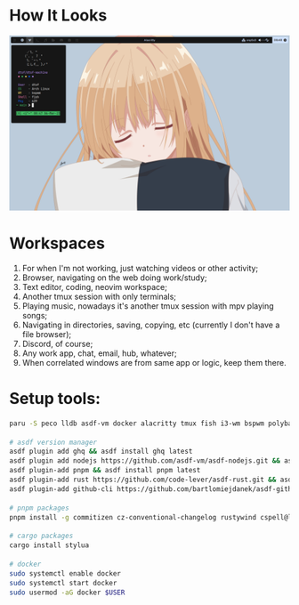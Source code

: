 # How It Looks
![Rice showcase](./assets/showcase.png)

# Workspaces

1. For when I'm not working, just watching videos or other activity;
2. Browser, navigating on the web doing work/study;
3. Text editor, coding, neovim workspace;
4. Another tmux session with only terminals;
5. Playing music, nowadays it's another tmux session with mpv playing songs;
6. Navigating in directories, saving, copying, etc (currently I don't have a file browser);
7. Discord, of course;
8. Any work app, chat, email, hub, whatever;
9. When correlated windows are from same app or logic, keep them there.

# Setup tools:

```bash
paru -S peco lldb asdf-vm docker alacritty tmux fish i3-wm bspwm polybar dunst sxhkd rofi ranger dragon-drop xclip openssh neovim ttf-font-awesome # and others ...

# asdf version manager
asdf plugin add ghq && asdf install ghq latest
asdf plugin add nodejs https://github.com/asdf-vm/asdf-nodejs.git && asdf install nodejs lts
asdf plugin-add pnpm && asdf install pnpm latest
asdf plugin-add rust https://github.com/code-lever/asdf-rust.git && asdf install rust latest
asdf plugin-add github-cli https://github.com/bartlomiejdanek/asdf-github-cli.git && asdf install github-cli latest

# pnpm packages
pnpm install -g commitizen cz-conventional-changelog rustywind cspell@latest eslint_d

# cargo packages
cargo install stylua

# docker
sudo systemctl enable docker
sudo systemctl start docker
sudo usermod -aG docker $USER
```
